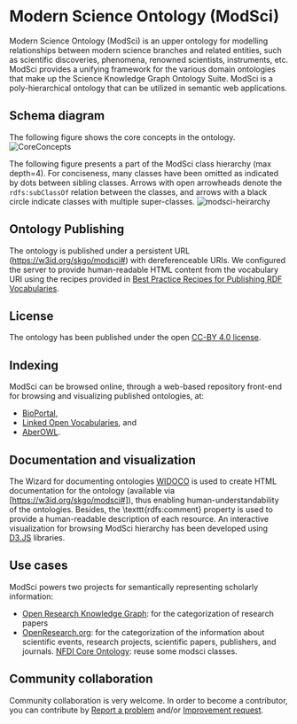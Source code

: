 # Modern Science Ontology (ModSci)
Modern Science Ontology (ModSci) is an upper ontology for modelling relationships between modern science branches and related entities, such as scientific discoveries, phenomena, renowned scientists, instruments, etc. 
ModSci provides a unifying framework for the various domain ontologies that make up the Science Knowledge Graph Ontology Suite. 
ModSci is a poly-hierarchical ontology that can be utilized in semantic web applications. 

## Schema diagram
The following figure shows the core concepts in the ontology.
![CoreConcepts](https://user-images.githubusercontent.com/21238109/217017331-cdea8663-4c83-4a4f-8930-69114e2d218d.png)

The following figure presents a part of the ModSci class hierarchy (max depth=4). For conciseness, many classes have been omitted as indicated by dots between sibling classes. Arrows with open arrowheads denote the `rdfs:subClassOf` relation between the classes, and arrows with a black circle indicate classes with multiple super-classes.
![modsci-heirarchy](https://user-images.githubusercontent.com/21238109/217018589-974e45dc-80e5-48bd-971e-055c48fb30b6.png)

## Ontology Publishing
The ontology is published under a persistent URL (https://w3id.org/skgo/modsci#) with dereferenceable URIs. 
We configured the server to provide human-readable HTML content from the vocabulary URI using the recipes provided in [Best Practice Recipes for Publishing RDF Vocabularies](https://www.w3.org/TR/swbp-vocab-pub/).

## License
The ontology has been published under the open [CC-BY 4.0 license](https://creativecommons.org/licenses/by/4.0/).

## Indexing
ModSci can be browsed online, through a web-based repository front-end for browsing and visualizing published ontologies, at:
 - [BioPortal](http://bioportal.bioontology.org/ontologies/MODSCI), 
 - [Linked Open Vocabularies](https://lov.linkeddata.es/dataset/lov/vocabs/modsci), and 
 - [AberOWL](http://aber-owl.net/ontology/ModSci/).
 

## Documentation and visualization
The Wizard for documenting ontologies [WIDOCO](https://github.com/dgarijo/Widoco) is used to create HTML documentation for the ontology (available via [https://w3id.org/skgo/modsci#]), thus enabling human-understandability of the ontologies.
Besides, the \texttt{rdfs:comment} property is used to provide a human-readable description of each resource. 
An interactive visualization for browsing ModSci hierarchy has been developed using [D3.JS](https://d3js.org/) libraries.

## Use cases
ModSci powers two projects for semantically representing scholarly information: 
- [Open Research Knowledge Graph](https://www.orkg.org/orkg/): for the categorization of research papers 
- [OpenResearch.org](https://www.openresearch.org/wiki/Main_Page): for the categorization of the information about scientific events, research projects, scientific papers, publishers, and journals.
[NFDI Core Ontology](https://github.com/ISE-FIZKarlsruhe/nfdicore/tree/v1.0.0): reuse some modsci classes.

## Community collaboration
Community collaboration is very welcome. In order to become a contributor, you can contribute by [Report a problem](https://github.com/saidfathalla/Science-knowledge-graph-ontologies/issues/new?assignees=&labels=bug&template=Report_a_Problem.md&title=%5BProblem%5D) and/or [Improvement request](https://github.com/saidfathalla/Science-knowledge-graph-ontologies/issues/new?assignees=&labels=documentation%2C+enhancement&template=improvement-request.md&title=%5BImprovement%5D).
